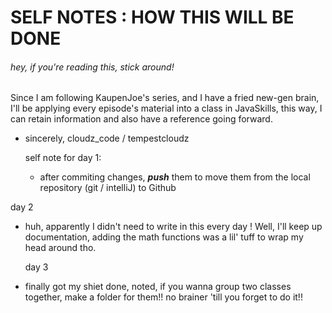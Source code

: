 # SELF NOTES : HOW THIS WILL BE DONE
###### hey, if you're reading this, stick around!

Since I am following KaupenJoe's series, and I have a fried new-gen brain, I'll be applying every episode's material into a class in JavaSkills, this way, I can retain information and also have a reference going forward.

- sincerely, cloudz_code / tempestcloudz

  self note for day 1:
  - after commiting changes, ***push*** them to move them from the local repository (git / intelliJ) to Github
 
day 2
- huh, apparently I didn't need to write in this every day ! Well, I'll keep up documentation, adding the math functions was a lil' tuff
  to wrap my head around tho.

  day 3
- finally got my shiet done, noted, if you wanna group two classes together, make a folder for them!! no brainer 'till you forget to do it!!
